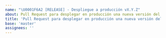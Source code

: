 ```yaml
---
name: "\U0001F6A2 [RELEASE] - Despliegue a producción vX.Y.Z"
about: Pull Request para desplegar en producción una nueva versión del proyecto
title: 'Pull Request para desplegar en producción una nueva versión del proyecto'
base: 'master'
assignees: ''
---
```

